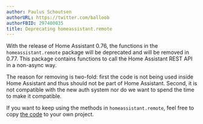 ```yaml
---
author: Paulus Schoutsen
authorURL: https://twitter.com/balloob
authorFBID: 297400035
title: Deprecating homeassistant.remote
---
```


With the release of Home Assistant 0.76, the functions in the `homeassistant.remote` package will be deprecated and will be removed in 0.77. This package contains functions to call the Home Assistant REST API in a non-async way.

The reason for removing is two-fold: first the code is not being used inside Home Assistant and thus should not be part of Home Assistant. Second, it is not compatible with the new auth system nor do we want to spend the time to make it compatible.

If you want to keep using the methods in `homeassistant.remote`, feel free to copy [the code](https://github.com/home-assistant/home-assistant/blob/0.75.0/homeassistant/remote.py) to your own project.
